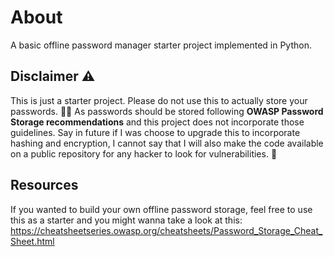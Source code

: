 # About

A basic offline password manager starter project implemented in Python.

## Disclaimer ⚠️
This is just a starter project. Please do not use this to actually store your passwords. 🙅‍♀️ As passwords should be stored following **OWASP Password Storage recommendations** and this project does not incorporate those guidelines. Say in future if I was choose to upgrade this to incorporate hashing and encryption, I cannot say that I will also make the code available on a public repository for any hacker to look for vulnerabilities. 🤔

## Resources
If you wanted to build your own offline password storage, feel free to use this as a starter and you might wanna take a look at this:
https://cheatsheetseries.owasp.org/cheatsheets/Password_Storage_Cheat_Sheet.html